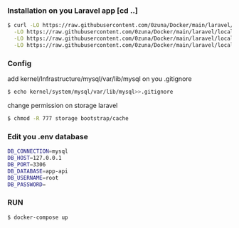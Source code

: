 ### Installation on you Laravel app [cd ..]

```sh
$ curl -LO https://raw.githubusercontent.com/0zuna/Docker/main/laravel/local-database/2.0/.dockerignore \
  -LO https://raw.githubusercontent.com/0zuna/Docker/main/laravel/local-database/2.0/Dockerfile \
  -LO https://raw.githubusercontent.com/0zuna/Docker/main/laravel/local-database/2.0/docker-compose.yml \
  -LO https://raw.githubusercontent.com/0zuna/Docker/main/laravel/local-database/2.0/entrypoint.sh
```

### Config
add kernel/Infrastructure/mysql/var/lib/mysql on you .gitignore
```sh
$ echo kernel/system/mysql/var/lib/mysql>>.gitignore
```
change permission on storage laravel
```sh
$ chmod -R 777 storage bootstrap/cache
```
### Edit you .env database
```sh
DB_CONNECTION=mysql
DB_HOST=127.0.0.1
DB_PORT=3306
DB_DATABASE=app-api
DB_USERNAME=root
DB_PASSWORD=
```

### RUN
```sh
$ docker-compose up
```
